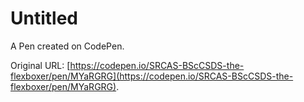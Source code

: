 # Untitled

A Pen created on CodePen.

Original URL: [https://codepen.io/SRCAS-BScCSDS-the-flexboxer/pen/MYaRGRG](https://codepen.io/SRCAS-BScCSDS-the-flexboxer/pen/MYaRGRG).

